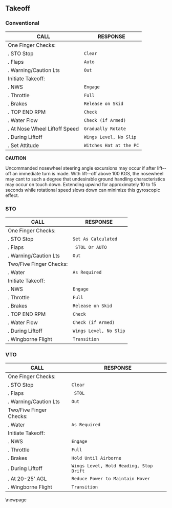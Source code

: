 ## Takeoff

### Conventional

CALL | RESPONSE
---- | --------
One Finger Checks: | ` `
. STO Stop | `Clear`
. Flaps | `Auto`
. Warning/Caution Lts | `Out`
Initiate Takeoff: | ` `
. NWS | `Engage`
. Throttle | `Full`
. Brakes | `Release on Skid`
. TOP END RPM | `Check` 
. Water Flow | `Check (if Armed)`
. At Nose Wheel Liftoff Speed | `Gradually Rotate`
. During Liftoff | `Wings Level, No Slip`
. Set Attitude | `Witches Hat at the PC`

**CAUTION**

Uncommanded nosewheel steering angle excursions may occur if after lift--off an immediate turn is made. With lift--off above 100 KGS, the nosewheel may cant to such a degree that undesirable ground handling characteristics may occur on touch down. Extending upwind for approximately 10 to 15 seconds while rotational speed slows down can minimize this gyroscopic effect.

### STO

CALL | RESPONSE
---- | --------
One Finger Checks: | ` `
. STO Stop | `Set As Calculated`
. Flaps | ` STOL Or AUTO`
. Warning/Caution Lts | `Out`
Two/Five Finger Checks: | ` `
. Water | `As Required`
Initiate Takeoff: | ` `
. NWS | `Engage`
. Throttle | `Full`
. Brakes | `Release on Skid`
. TOP END RPM | `Check` 
. Water Flow | `Check (if Armed)`
. During Liftoff | `Wings Level, No Slip`
. Wingborne Flight | `Transition`

### VTO

CALL | RESPONSE
---- | --------
One Finger Checks: | ` `
. STO Stop | `Clear`
. Flaps | ` STOL`
. Warning/Caution Lts | `Out`
Two/Five Finger Checks: | ` `
. Water | `As Required`
Initiate Takeoff: | ` `
. NWS | `Engage`
. Throttle | `Full`
. Brakes | `Hold Until Airborne`
. During Liftoff | `Wings Level, Hold Heading, Stop Drift`
. At 20-25' AGL | `Reduce Power to Maintain Hover`
. Wingborne Flight | `Transition`

\newpage
